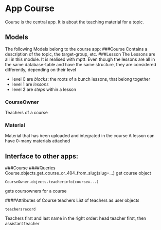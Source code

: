 # App Course
Course is the central app. It is about the teaching material for a topic.

## Models 
The following Models belong to the course app:
###Course
Contains a description of the topic, the target-group, etc.
###Lesson 
The Lessons are all in this module. It is realised with mptt. Even though the lessons are all
in the same database-table and have the same structure, they are considered differently, depending on 
their level
* level 0 are *blocks*: the roots of a bunch lessons, that belong together
* level 1 are *lessons*
* level 2 are *steps* within a lesson
### CourseOwner
Teachers of a course
### Material
Material that has been uploaded and integrated in the course
A lesson can have 0-many materials attached

## Interface to other apps: 
###Course 
####Queries
    Course.objects.get_course_or_404_from_slug(slug=...)
get course object

    CourseOwner.objects.teacherinfo(course=...)
gets coursowners for a course    
    
####Attributes of Course
    teachers
List of teachers as user objects

    teachersrecord
Teachers first and last name in the right order: head teacher first, then assistant teacher



